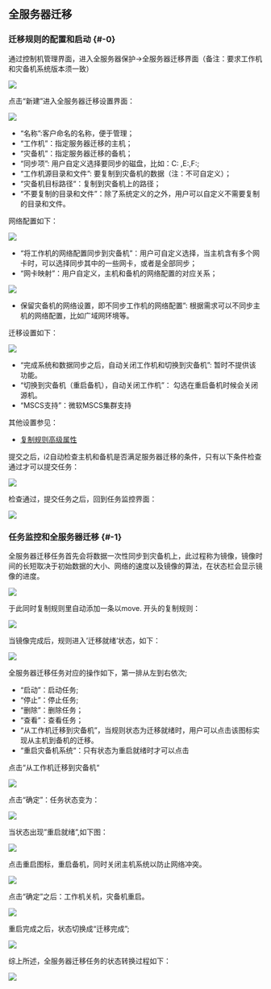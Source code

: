 ## 全服务器迁移

### 迁移规则的配置和启动 {#-0}

通过控制机管理界面，进入全服务器保护-&gt;全服务器迁移界面（备注：要求工作机和灾备机系统版本须一致）

![](/assets/V6.033850.png)

点击“新建”进入全服务器迁移设置界面：

![](/assets/V6.138167.png)

* “名称”:客户命名的名称，便于管理；
* “工作机”：指定服务器迁移的主机；
* “灾备机”：指定服务器迁移的备机；
* “同步项”: 用户自定义选择要同步的磁盘，比如：C: ,E:\,F:\;
* “工作机源目录和文件”: 要复制到灾备机的数据（注：不可自定义）；
* “灾备机目标路径“：复制到灾备机上的路径；
* “不要复制的目录和文件”：除了系统定义的之外，用户可以自定义不需要复制的目录和文件。

网络配置如下：

![](/assets/V6.139009.png)

* “将工作机的网络配置同步到灾备机”：用户可自定义选择，当主机含有多个网卡时，可以选择同步其中的一些网卡，或者是全部同步；
* “网卡映射”：用户自定义，主机和备机的网络配置的对应关系；

![](/assets/V6.139102.png)

* 保留灾备机的网络设置，即不同步工作机的网络配置”: 根据需求可以不同步主机的网络配置，比如广域网环境等。

迁移设置如下：

![](/assets/V6.139162.png)

* “完成系统和数据同步之后，自动关闭工作机和切换到灾备机”: 暂时不提供该功能。
* “切换到灾备机（重启备机），自动关闭工作机”： 勾选在重启备机时候会关闭源机。
* “MSCS支持”：微软MSCS集群支持

其他设置参见：

* [复制规则高级属性](coopy_cdp/advance_settings.md)

提交之后，i2自动检查主机和备机是否满足服务器迁移的条件，只有以下条件检查通过才可以提交任务：

![](/assets/V6.034321.png)

检查通过，提交任务之后，回到任务监控界面：

![](/assets/V6.034346.png)

### 任务监控和全服务器迁移 {#-1}

全服务器迁移任务首先会将数据一次性同步到灾备机上，此过程称为镜像，镜像时间的长短取决于初始数据的大小、网络的速度以及镜像的算法，在状态栏会显示镜像的进度。

![](/assets/V6.034439.png)

于此同时复制规则里自动添加一条以move. 开头的复制规则：

![](/assets/V6.034472.png)

当镜像完成后，规则进入’迁移就绪’状态，如下：

![](/assets/V6.034498.png)

全服务器迁移任务对应的操作如下，第一排从左到右依次;

* “启动”：启动任务;
* “停止”：停止任务;
* “删除”：删除任务；
* “查看”：查看任务；
* “从工作机迁移到灾备机”，当规则状态为迁移就绪时，用户可以点击该图标实现从主机到备机的迁移。
* “重启灾备机系统“：只有状态为重启就绪时才可以点击

点击“从工作机迁移到灾备机“

![](/assets/V6.034661.png)

点击“确定”：任务状态变为：

![](/assets/V6.034679.png)

当状态出现”重启就绪”,如下图：

![](/assets/V6.034698.png)

点击重启图标，重启备机，同时关闭主机系统以防止网络冲突。

![](/assets/V6.034730.png)

点击“确定”之后：工作机关机，灾备机重启。

![](/assets/V6.034755.png)

重启完成之后，状态切换成“迁移完成”;

![](/assets/V6.034778.png)

综上所述，全服务器迁移任务的状态转换过程如下：

![](/assets/V6.034804.png)


